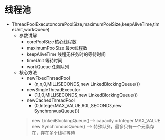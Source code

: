 # 线程池
* ThreadPoolExecutor(corePoolSize,maximumPoolSize,keepAliveTime,timeUnit,workQueue)
    * 参数讲解
        * corePoolSize 核心线程数
        * maximumPoolSize 最大线程数
        * keepAliveTime 线程无任务时的等待时间
        * timeUnit 等待时间
        * workQueue 任务队列
    * 核心方法
        * newFixedThreadPool
            * (n,n,0,MILLISECONDS,new LinkedBlockingQueue()）
        * newSingleThreadExecutor
            * (1,1,0,MILLISECONDS,new LinkedBlockingQueue())
        * newCachedThreadPool
            * (0,Integer.MAX_VALUE,60L,SECONDS,new SynchronousQueue())
        > new LinkedBlockingQueue()--> capacity = Integer.MAX_VALUE
        new SynchronousQueue()  --> 特殊队列，最多只有一个元素存在，存在多个线程等待
        